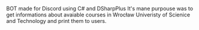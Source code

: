 BOT made for Discord using C# and DSharpPlus
It's mane purpouse was to get informations about avaiable courses in Wrocław Univeristy of Scienice and Technology and print them to users.
